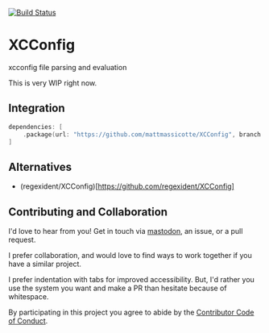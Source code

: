 [![Build Status][build status badge]][build status]

# XCConfig
xcconfig file parsing and evaluation

This is very WIP right now.

## Integration

```swift
dependencies: [
    .package(url: "https://github.com/mattmassicotte/XCConfig", branch: "main")
]
```

## Alternatives

- (regexident/XCConfig)[https://github.com/regexident/XCConfig]

## Contributing and Collaboration

I'd love to hear from you! Get in touch via [mastodon](https://mastodon.social/@mattiem), an issue, or a pull request.

I prefer collaboration, and would love to find ways to work together if you have a similar project.

I prefer indentation with tabs for improved accessibility. But, I'd rather you use the system you want and make a PR than hesitate because of whitespace.

By participating in this project you agree to abide by the [Contributor Code of Conduct](CODE_OF_CONDUCT.md).

[build status]: https://github.com/mattmassicotte/XCConfig/actions
[build status badge]: https://github.com/mattmassicotte/XCConfig/workflows/CI/badge.svg
